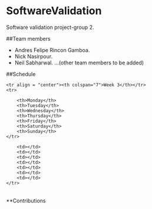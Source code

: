 # SoftwareValidation 
Software validation project-group 2.

##Team members
- Andres Felipe Rincon Gamboa.
- Nick Nasirpour.
- Neil Sabharwal. 
...(other team members to be added)


##Schedule
<table width="90%" align="center" >
    
    <tr align = "center"><th colspan="7">Week 3</th></tr>
    <tr>
        
        <th>Monday</th>
        <th>Tuesday</th>
        <th>Wednesday</th>
        <th>Thursday</th>
        <th>Friday</th>
        <th>Saturday</th>
        <th>Sunday</th>
    </tr>
</div>  
<div id="h_nav">
    <tr>
        
        <td></td>
        <td></td>
        <td></td>
        <td></td>
        <td></td>
        <td></td>
        <td></td>
    </tr>
</div> 

</table>

**Contributions
